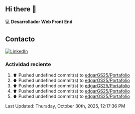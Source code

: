 ## Hi there 👋

:computer: **Desarrollador Web Front End**

## Contacto
[![LinkedIn](https://img.shields.io/badge/LinkedIn-0A66C2?style=for-the-badge&logo=linkedin&logoColor=white)](https://www.linkedin.com/in/edgar-garc%C3%ADa-a91898289/)

### Actividad reciente
<!--RECENT_ACTIVITY:start-->
1. ⬆️ Pushed undefined commit(s) to [edgarGS25/Portafolio](https://github.com/edgarGS25/Portafolio)<br>
2. ⬆️ Pushed undefined commit(s) to [edgarGS25/Portafolio](https://github.com/edgarGS25/Portafolio)<br>
3. ⬆️ Pushed undefined commit(s) to [edgarGS25/Portafolio](https://github.com/edgarGS25/Portafolio)<br>
4. ⬆️ Pushed undefined commit(s) to [edgarGS25/Portafolio](https://github.com/edgarGS25/Portafolio)<br>
5. ⬆️ Pushed undefined commit(s) to [edgarGS25/Portafolio](https://github.com/edgarGS25/Portafolio)<br>
<!--RECENT_ACTIVITY:end-->
<!--RECENT_ACTIVITY:last_update-->
Last Updated: Thursday, October 30th, 2025, 12:17:36 PM
<!--RECENT_ACTIVITY:last_update_end-->
